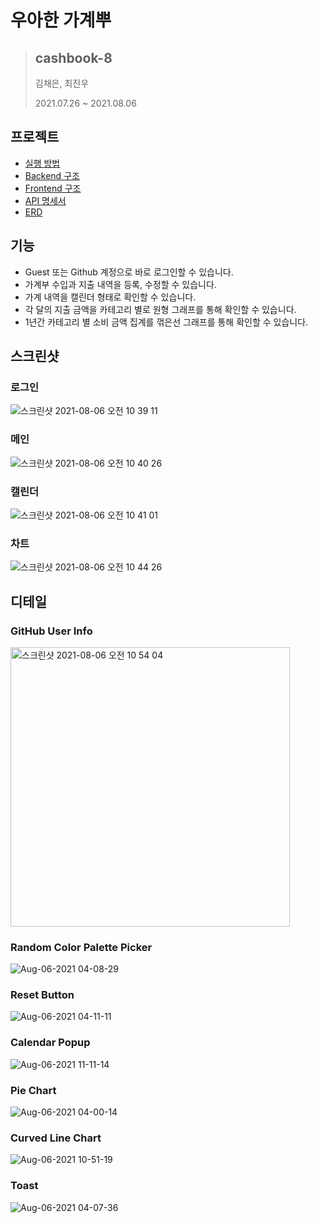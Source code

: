 # 우아한 가계뿌
> ## cashbook-8
> 
> 김채은, 최진우
> 
> 2021.07.26 ~ 2021.08.06

## 프로젝트
- [실행 방법](https://github.com/woowa-techcamp-2021/cashbook-8/wiki/%ED%94%84%EB%A1%9C%EC%A0%9D%ED%8A%B8-%EC%8B%A4%ED%96%89)
- [Backend 구조](https://github.com/woowa-techcamp-2021/cashbook-8/wiki/%EB%B0%B1%EC%97%94%EB%93%9C-%EA%B5%AC%EC%A1%B0)
- [Frontend 구조](https://github.com/woowa-techcamp-2021/cashbook-8/wiki/%ED%94%84%EB%A1%A0%ED%8A%B8%EC%97%94%EB%93%9C-%EA%B5%AC%EC%A1%B0)
- [API 명세서](https://github.com/woowa-techcamp-2021/cashbook-8/wiki/API-%EB%AA%85%EC%84%B8%EC%84%9C)
- [ERD](https://github.com/woowa-techcamp-2021/cashbook-8/wiki/ERD)

## 기능
* Guest 또는 Github 계정으로 바로 로그인할 수 있습니다.
* 가계부 수입과 지출 내역을 등록, 수정할 수 있습니다.
* 가계 내역을 캘린더 형태로 확인할 수 있습니다.
* 각 달의 지출 금액을 카테고리 별로 원형 그래프를 통해 확인할 수 있습니다.
* 1년간 카테고리 별 소비 금액 집계를 꺾은선 그래프를 통해 확인할 수 있습니다.

## 스크린샷

### 로그인
<img alt="스크린샷 2021-08-06 오전 10 39 11" src="https://user-images.githubusercontent.com/40158029/128442860-ee872a71-cb7e-4ddf-aaee-c118fbbf7379.png">

### 메인
<img alt="스크린샷 2021-08-06 오전 10 40 26" src="https://user-images.githubusercontent.com/40158029/128442950-2dbe310a-9541-4155-aa4e-2893e90a8ed5.png">


### 캘린더
<img alt="스크린샷 2021-08-06 오전 10 41 01" src="https://user-images.githubusercontent.com/40158029/128443004-af4a2f87-8bf4-410c-b683-10c383be6147.png">


### 차트
<img alt="스크린샷 2021-08-06 오전 10 44 26" src="https://user-images.githubusercontent.com/40158029/128443270-eaca12f3-3c43-4c6f-bcc2-a491a29138e5.png">


## 디테일

### GitHub User Info
<img width="447" alt="스크린샷 2021-08-06 오전 10 54 04" src="https://user-images.githubusercontent.com/40158029/128444059-28966495-49bf-4b8f-a5ec-7b924c63e368.png">

### Random Color Palette Picker
![Aug-06-2021 04-08-29](https://user-images.githubusercontent.com/40158029/128444008-1e366158-9fca-4dfe-ad49-530b28a7f4a8.gif)

### Reset Button
![Aug-06-2021 04-11-11](https://user-images.githubusercontent.com/40158029/128444018-14d87cf3-001c-457a-a574-e528168c315a.gif)

### Calendar Popup
![Aug-06-2021 11-11-14](https://user-images.githubusercontent.com/40158029/128445396-5fd423da-384a-4271-9294-445d0cb33325.gif)

### Pie Chart
![Aug-06-2021 04-00-14](https://user-images.githubusercontent.com/40158029/128444316-de3bf80e-dbe5-4c9f-89f8-5b25e91141d3.gif)


### Curved Line Chart
![Aug-06-2021 10-51-19](https://user-images.githubusercontent.com/40158029/128443998-2d13e608-147d-4ab3-a895-b21c78e0a7c4.gif)

### Toast
![Aug-06-2021 04-07-36](https://user-images.githubusercontent.com/40158029/128444324-870f7c21-1c50-4e6e-ba97-667cb47d98ef.gif)

